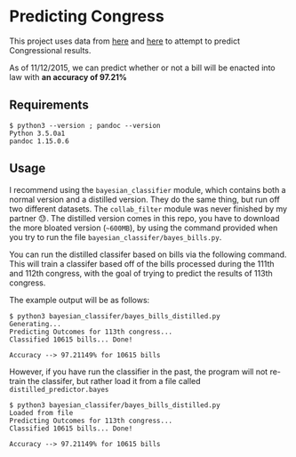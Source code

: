# Predicting Congress

This project uses data from [here](https://www.govtrack.us/developers/data) and [here](https://github.com/unitedstates/congress) to attempt to predict Congressional results.

As of 11/12/2015, we can predict whether or not a bill will be enacted into law with **an accuracy of 97.21%**


## Requirements

```
$ python3 --version ; pandoc --version
Python 3.5.0a1
pandoc 1.15.0.6
```

## Usage

I recommend using the `bayesian_classifier` module, which contains both a normal version and a distilled version. They do the same thing, but run off two different datasets. The `collab_filter` module was never finished by my partner :sweat:. The distilled version comes in this repo, you have to download the more bloated version (`~600MB`), by using the command provided when you try to run the file `bayesian_classifer/bayes_bills.py`.


You can run the distilled classifer based on bills via the following command. This will train a classifer based off of the bills processed during the 111th and 112th congress, with the goal of trying to predict the results of 113th congress.

The example output will be as follows:

```
$ python3 bayesian_classifer/bayes_bills_distilled.py
Generating...
Predicting Outcomes for 113th congress...
Classified 10615 bills... Done!

Accuracy --> 97.21149% for 10615 bills
```

However, if you have run the classifier in the past, the program will not re-train the classifer, but rather load it from a file called `distilled_predictor.bayes`

```
$ python3 bayesian_classifer/bayes_bills_distilled.py
Loaded from file
Predicting Outcomes for 113th congress...
Classified 10615 bills... Done!

Accuracy --> 97.21149% for 10615 bills
```
